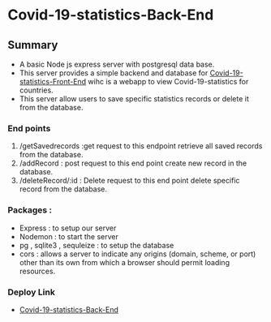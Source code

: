 # Covid-19-statistics-Back-End  
## Summary  
- A basic Node js express server with postgresql data base.  
- This server provides a simple backend and database for [Covid-19-statistics-Front-End](https://github.com/idreesalmasri/Covid-19-statistics-Front-End) wihc is a webapp to view Covid-19-statistics for countries.  
- This server allow users to save specific statistics records or delete it from the database.  

### End points
1. /getSavedrecords :get request to this endpoint retrieve all saved records from the database.  
2. /addRecord : post request to this end point create new record in the database.  
3. /deleteRecord/:id : Delete request to this end point delete specific record from the database.  

### Packages : 
* Express : to setup our server 
* Nodemon : to start the server 
* pg , sqlite3 , sequleize : to setup the database 
* cors :  allows a server to indicate any origins (domain, scheme, or port) other than its own from which a browser should permit loading resources.

### Deploy Link
- [Covid-19-statistics-Back-End](https://covid-19-statistics-back-end.onrender.com)
